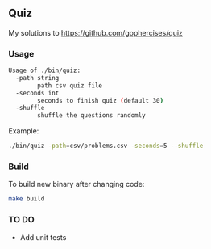 ## Quiz
My solutions to https://github.com/gophercises/quiz

### Usage
```bash
Usage of ./bin/quiz:
  -path string
        path csv quiz file
  -seconds int
        seconds to finish quiz (default 30)
  -shuffle
        shuffle the questions randomly
```

Example:
```bash
./bin/quiz -path=csv/problems.csv -seconds=5 --shuffle
```

### Build
To build new binary after changing code:

```bash
make build
```

### TO DO
- Add unit tests
